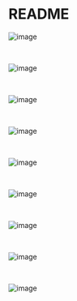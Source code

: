 # README

![image](https://user-images.githubusercontent.com/81099796/143767974-c8198109-8436-4822-8082-a59d93f1c075.png)

<br>

![image](https://user-images.githubusercontent.com/81099796/143767980-29ad956d-08dc-4c77-993c-0a876533229b.png)

<br>

![image](https://user-images.githubusercontent.com/81099796/143767981-403b491b-aafc-44da-884d-937f71eb82eb.png)

<br>

![image](https://user-images.githubusercontent.com/81099796/143767984-f7a81907-0cc6-4380-9ad6-130b8eb97eb1.png)

<br>

![image](https://user-images.githubusercontent.com/81099796/143767989-c08dddd5-ba1c-4f43-a482-3af765a91e07.png)

<br>

![image](https://user-images.githubusercontent.com/81099796/143767993-21a669fb-fbf8-4c9a-b50c-75d8aa6aaf95.png)

<br>

![image](https://user-images.githubusercontent.com/81099796/143767995-e8a063bc-ee54-4bed-91ae-ceaa136247f6.png)

<br>

![image](https://user-images.githubusercontent.com/81099796/143768022-941f8681-8505-4577-a5a3-5a02733abbe7.png)

<br>

![image](https://user-images.githubusercontent.com/81099796/143768039-964f6e12-eb1d-42d9-b962-e42a4f4df794.png)
